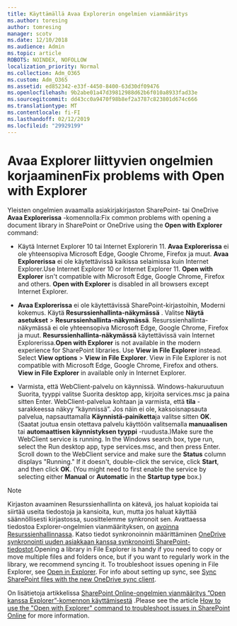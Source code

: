 ```yaml
---
title: Käyttämällä Avaa Explorerin ongelmien vianmääritys
ms.author: toresing
author: tomresing
manager: scotv
ms.date: 12/10/2018
ms.audience: Admin
ms.topic: article
ROBOTS: NOINDEX, NOFOLLOW
localization_priority: Normal
ms.collection: Adm_O365
ms.custom: Adm_O365
ms.assetid: ed852342-e33f-4450-8400-63d30df09476
ms.openlocfilehash: 9b2abe01a47d39812988d62b6f010a8933fad33e
ms.sourcegitcommit: dd43cc0a9470f98b8ef2a3787c823801d674c666
ms.translationtype: MT
ms.contentlocale: fi-FI
ms.lasthandoff: 02/12/2019
ms.locfileid: "29929199"
---
```

# <a name="fix-problems-with-open-with-explorer"></a><span data-ttu-id="c8d85-102">Avaa Explorer liittyvien ongelmien korjaaminen</span><span class="sxs-lookup"><span data-stu-id="c8d85-102">Fix problems with Open with Explorer</span></span>

<span data-ttu-id="c8d85-103">Yleisten ongelmien avaamalla asiakirjakirjaston SharePoint- tai OneDrive **Avaa Explorerissa** -komennolla:</span><span class="sxs-lookup"><span data-stu-id="c8d85-103">Fix common problems with opening a document library in SharePoint or OneDrive using the **Open with Explorer** command:</span></span> 
  
- <span data-ttu-id="c8d85-p101">Käytä Internet Explorer 10 tai Internet Explorerin 11. **Avaa Explorerissa** ei ole yhteensopiva Microsoft Edge, Google Chrome, Firefox ja muut. **Avaa Explorerissa** ei ole käytettävissä kaikissa selaimissa kuin Internet Explorer.</span><span class="sxs-lookup"><span data-stu-id="c8d85-p101">Use Internet Explorer 10 or Internet Explorer 11. **Open with Explorer** isn't compatible with Microsoft Edge, Google Chrome, Firefox and others. **Open with Explorer** is disabled in all browsers except Internet Explorer.</span></span> 
    
- <span data-ttu-id="c8d85-p102">**Avaa Explorerissa** ei ole käytettävissä SharePoint-kirjastoihin, Moderni kokemus. Käytä **Resurssienhallinta-näkymässä** . Valitse **Näytä asetukset** \> **Resurssienhallinta-näkymässä**. Resurssienhallinta-näkymässä ei ole yhteensopiva Microsoft Edge, Google Chrome, Firefox ja muut. **Resurssienhallinta-näkymässä** käytettävissä vain Internet Explorerissa.</span><span class="sxs-lookup"><span data-stu-id="c8d85-p102">**Open with Explorer** is not available in the modern experience for SharePoint libraries. Use **View in File Explorer** instead. Select **View options** \> **View in File Explorer**. View in File Explorer is not compatible with Microsoft Edge, Google Chrome, Firefox and others. **View in File Explorer** in available only in Internet Explorer.</span></span> 
    
- <span data-ttu-id="c8d85-p103">Varmista, että WebClient-palvelu on käynnissä. Windows-hakuruutuun Suorita, tyyppi valitse Suorita desktop app, kirjoita services.msc ja paina sitten Enter. WebClient-palvelua kohtaan ja varmista, että **tila** -sarakkeessa näkyy ”käynnissä”. Jos näin ei ole, kaksoisnapsauta palvelua, napsauttamalla **Käynnistä-painiketta**ja valitse sitten **OK**. (Saatat joutua ensin otettava palvelu käyttöön valitsemalla **manuaalisen** tai **automaattisen** **käynnistyksen tyyppi** -ruudusta.)</span><span class="sxs-lookup"><span data-stu-id="c8d85-p103">Make sure the WebClient service is running. In the Windows search box, type run, select the Run desktop app, type services.msc, and then press Enter. Scroll down to the WebClient service and make sure the **Status** column displays "Running." If it doesn't, double-click the service, click **Start**, and then click **OK**. (You might need to first enable the service by selecting either **Manual** or **Automatic** in the **Startup type** box.)</span></span> 
    
> [!NOTE]
> <span data-ttu-id="c8d85-p104">Kirjaston avaaminen Resurssienhallinta on kätevä, jos haluat kopioida tai siirtää useita tiedostoja ja kansioita, kun, mutta jos haluat käyttää säännöllisesti kirjastossa, suosittelemme synkronoit sen. Avattaessa tiedostoa Explorer-ongelmien vianmäärityksen, on [avoinna Resurssienhallinnassa](https://go.microsoft.com/fwlink/?linkid=871665). Katso tiedot synkronoinnin määrittäminen [OneDrive synkronointi uuden asiakkaan kanssa synkronointi SharePoint-tiedostot](https://go.microsoft.com/fwlink/?linkid=871666).</span><span class="sxs-lookup"><span data-stu-id="c8d85-p104">Opening a library in File Explorer is handy if you need to copy or move multiple files and folders once, but if you want to regularly work in the library, we recommend syncing it. To troubleshoot issues opening in File Explorer, see [Open in Explorer](https://go.microsoft.com/fwlink/?linkid=871665). For info about setting up sync, see [Sync SharePoint files with the new OneDrive sync client](https://go.microsoft.com/fwlink/?linkid=871666).</span></span>
  
<span data-ttu-id="c8d85-120">On lisätietoja artikkelissa [SharePoint Online-ongelmien vianmääritys ”Open kanssa Explorer”-komennon käyttämisestä](https://support.office.com/article/How-to-use-the-Open-with-Explorer-command-to-troubleshoot-issues-in-SharePoint-Online-87155331-0c92-4224-a4c1-da5c21c4ade4) .</span><span class="sxs-lookup"><span data-stu-id="c8d85-120">Please see the article [How to use the "Open with Explorer" command to troubleshoot issues in SharePoint Online](https://support.office.com/article/How-to-use-the-Open-with-Explorer-command-to-troubleshoot-issues-in-SharePoint-Online-87155331-0c92-4224-a4c1-da5c21c4ade4) for more information.</span></span> 
  

